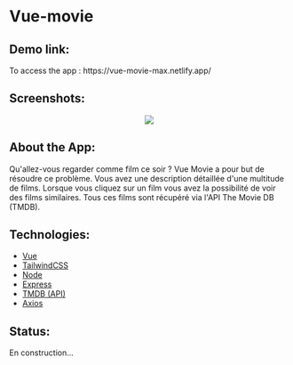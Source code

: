 # Vue-movie

## Demo link:

<p> To access the app : https://vue-movie-max.netlify.app/ 
  </p>
  
## Screenshots:

  <p align="center">
  <img src="https://maxime-monjal.netlify.app/static/media/vue_movie.a79b17d3.png">
  </p>

## About the App:

Qu'allez-vous regarder comme film ce soir ? Vue Movie a pour but de résoudre ce problème. Vous avez une description détaillée d'une multitude de films. Lorsque vous cliquez sur un film vous avez la possibilité de voir des films similaires. Tous ces films sont récupéré via l'API The Movie DB (TMDB). 

## Technologies:

- [Vue](https://github.com/vuejs/vue)
- [TailwindCSS](https://github.com/tailwindlabs/tailwindcss)
- [Node](https://github.com/nodejs/node)
- [Express](https://github.com/expressjs/express)
- [TMDB (API)](https://developers.themoviedb.org/3/getting-started/introduction)
- [Axios](https://github.com/axios/axios)

## Status:

En construction...
